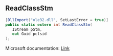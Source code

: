 ## ReadClassStm

```csharp
[DllImport("ole32.dll", SetLastError = true)]
public static extern int ReadClassStm(
   IStream pStm,
   out Guid pclsid
);
```

Microsoft documentation: [Link](https://learn.microsoft.com/en-us/windows/win32/api/coml2api/nf-coml2api-readclassstm)
